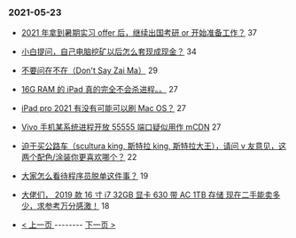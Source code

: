 ### 2021-05-23 
- [2021 年拿到暑期实习 offer 后，继续出国考研 or 开始准备工作？](https://www.v2ex.com/t/778644) 37
- [小白提问，自己电脑挖矿以后怎么套现成现金？](https://www.v2ex.com/t/778608) 34
- [不要问在不在（Don't Say Zai Ma）](https://www.v2ex.com/t/778681) 29
- [16G RAM 的 iPad 真的完全不会杀进程。。](https://www.v2ex.com/t/778598) 27
- [iPad pro 2021 有没有可能可以刷 Mac OS？](https://www.v2ex.com/t/778642) 27
- [Vivo 手机某系统进程开放 55555 端口疑似用作 mCDN](https://www.v2ex.com/t/778678) 27
- [迫于买公路车（scultura king, 斯特拉 king, 斯特拉大王），请问 v 友意见，这两个配色/涂装你更喜欢哪个？](https://www.v2ex.com/t/778633) 22
- [大家怎么看待程序员脱单这件事？](https://www.v2ex.com/t/778639) 19
- [大佬们， 2019 款 16 寸 i7 32GB 显卡 630 带 AC 1TB 存储 现在二手能卖多少，求参考万分感激！](https://www.v2ex.com/t/778600) 18 

- [ < 上一页 ](https://github.com/able8/v2ex-hot-record/blob/master/2021-05-22.md) -------- [ 下一页 > ](https://github.com/able8/v2ex-hot-record/blob/master/2021-05-24.md)